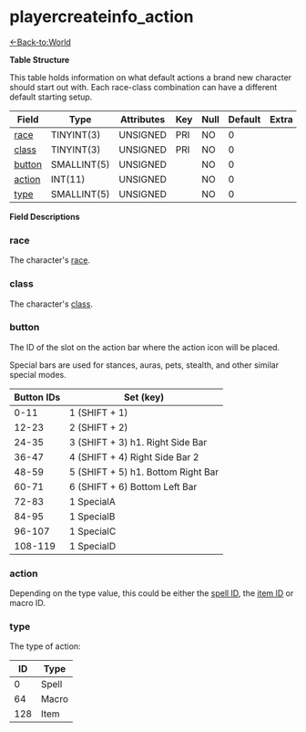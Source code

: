 # playercreateinfo\_action

[<-Back-to:World](database-world.md)

**Table Structure**

This table holds information on what default actions a brand new character should start out with. Each race-class combination can have a different default starting setup.

| Field       | Type        | Attributes | Key | Null | Default | Extra | Comment |
|-------------|-------------|------------|-----|------|---------|-------|---------|
| [race][1]   | TINYINT(3)  | UNSIGNED   | PRI | NO   | 0       |       |         |
| [class][2]  | TINYINT(3)  | UNSIGNED   | PRI | NO   | 0       |       |         |
| [button][3] | SMALLINT(5) | UNSIGNED   |     | NO   | 0       |       |         |
| [action][4] | INT(11)     | UNSIGNED   |     | NO   | 0       |       |         |
| [type][5]   | SMALLINT(5) | UNSIGNED   |     | NO   | 0       |       |         |

[1]: #race
[2]: #class
[3]: #button
[4]: #action
[5]: #type

**Field Descriptions**

### race

The character's [race](ChrRaces#ChrRaces-Content).

### class

The character's [class](ChrClasses#ChrClasses-Content).

### button

The ID of the slot on the action bar where the action icon will be placed.

Special bars are used for stances, auras, pets, stealth, and other similar special modes.

| Button IDs | Set (key)                          |
|------------|------------------------------------|
| 0-11       | 1 (SHIFT + 1)                      |
| 12-23      | 2 (SHIFT + 2)                      |
| 24-35      | 3 (SHIFT + 3) h1. Right Side Bar   |
| 36-47      | 4 (SHIFT + 4) Right Side Bar 2     |
| 48-59      | 5 (SHIFT + 5) h1. Bottom Right Bar |
| 60-71      | 6 (SHIFT + 6) Bottom Left Bar      |
| 72-83      | 1 SpecialA                         |
| 84-95      | 1 SpecialB                         |
| 96-107     | 1 SpecialC                         |
| 108-119    | 1 SpecialD                         |

### action

Depending on the type value, this could be either the [spell ID](Spell#Spell-ID), the [item ID](item_template#item_template-entry) or macro ID.

### type

The type of action:

| ID  | Type  |
|-----|-------|
| 0   | Spell |
| 64  | Macro |
| 128 | Item  |
